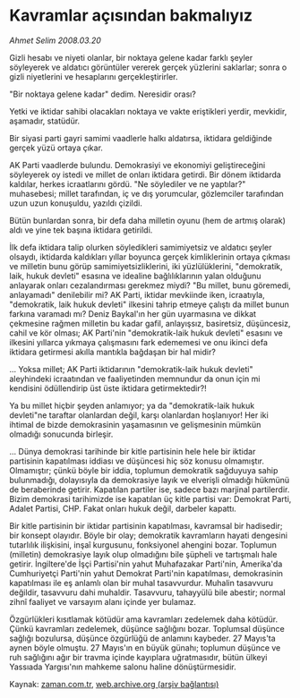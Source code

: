 # Kavramlar  açısından  bakmalıyız

*Ahmet Selim 2008.03.20*

<tr><td class="metin" colspan="2" style="padding-top: 20px; padding-left: 5px; padding-right: 10px;">Gizli hesabı ve niyeti olanlar, bir noktaya gelene kadar farklı şeyler söyleyerek ve aldatıcı görüntüler vererek gerçek yüzlerini saklarlar; sonra o gizli niyetlerini ve hesaplarını gerçekleştirirler.</td></tr><tr><td class="metin" colspan="2" style="padding-top: 20px; padding-left: 5px; padding-right: 10px;"><p>"Bir noktaya gelene kadar" dedim. Neresidir orası?
<p>Yetki ve iktidar sahibi olacakları noktaya ve vakte eriştikleri yerdir, mevkidir, aşamadır, statüdür.
<p>Bir siyasi parti gayri samimi vaadlerle halkı aldatırsa, iktidara geldiğinde gerçek yüzü ortaya çıkar.
<p>AK Parti vaadlerde bulundu. Demokrasiyi ve ekonomiyi geliştireceğini söyleyerek oy istedi ve millet de onları iktidara getirdi. Bir dönem iktidarda kaldılar, herkes icraatlarını gördü. "Ne söylediler ve ne yaptılar?" muhasebesi; millet tarafından, iç ve dış yorumcular, gözlemciler tarafından uzun uzun konuşuldu, yazıldı çizildi.
<p>Bütün bunlardan sonra, bir defa daha milletin oyunu (hem de artmış olarak) aldı ve yine tek başına iktidara getirildi.
<p>İlk defa iktidara talip olurken söyledikleri samimiyetsiz ve aldatıcı şeyler olsaydı, iktidarda kaldıkları yıllar boyunca gerçek kimliklerinin ortaya çıkması ve milletin bunu görüp samimiyetsizliklerini, iki yüzlülüklerini, "demokratik, laik, hukuk devleti" esasına ve idealine bağlılıklarının yalan olduğunu anlayarak onları cezalandırması gerekmez miydi? "Bu millet, bunu göremedi, anlayamadı" denilebilir mi? AK Parti, iktidar mevkiinde iken, icraatıyla, "demokratik, laik hukuk devleti" ilkesini tahrip etmeye çalıştı da millet bunun farkına varamadı mı? Deniz Baykal'ın her gün uyarmasına ve dikkat çekmesine rağmen milletin bu kadar gafil, anlayışsız, basiretsiz, düşüncesiz, cahil ve kör olması; AK Parti'nin "demokratik-laik hukuk devleti" esasını ve ilkesini yıllarca yıkmaya çalışmasını fark edememesi ve onu ikinci defa iktidara getirmesi akılla mantıkla bağdaşan bir hal midir?
<p>... Yoksa millet; AK Parti iktidarının "demokratik-laik hukuk devleti" aleyhindeki icraatından ve faaliyetinden memnundur da onun için mi kendisini ödüllendirip üst üste iktidara getirmektedir?!
<p>Ya bu millet hiçbir şeyden anlamıyor; ya da "demokratik-laik hukuk devleti"ne taraftar olanlardan değil, karşı olanlardan hoşlanıyor! Her iki ihtimal de bizde demokrasinin yaşamasının ve gelişmesinin mümkün olmadığı sonucunda birleşir. 
<p>... Dünya demokrasi tarihinde bir kitle partisinin hele hele bir iktidar partisinin kapatılması iddiası ve düşüncesi hiç söz konusu olmamıştır. Olmamıştır; çünkü böyle bir iddia, toplumun demokratik sağduyuya sahip bulunmadığı, dolayısıyla da demokrasiye layık ve elverişli olmadığı hükmünü de beraberinde getirir. Kapatılan partiler ise, sadece bazı marjinal partilerdir. Bizim demokrasi tarihimizde ise kapatılan üç kitle partisi var: Demokrat Parti, Adalet Partisi, CHP. Fakat onları hukuk değil, darbeler kapattı. 
<p>Bir kitle partisinin bir iktidar partisinin kapatılması, kavramsal bir hadisedir; bir konsept olayıdır. Böyle bir olay; demokratik kavramların hayati dengesini tutarlılık ilişkisini, inşaî kurgusunu, fonksiyonel ahengini bozar. Toplumun (milletin) demokrasiye layık olup olmadığını bile şüpheli ve tartışmalı hale getirir. İngiltere'de İşçi Partisi'nin yahut Muhafazakar Parti'nin, Amerika'da Cumhuriyetçi Parti'nin yahut Demokrat Parti'nin kapatılması, demokrasinin kapatılması ile eş anlamlı olan bir muhal tasavvurdur. Muhalin tasavvuru değildir, tasavvuru dahi muhaldir. Tasavvuru, tahayyülü bile abestir; normal zihnî faaliyet ve varsayım alanı içinde yer bulamaz.
<p>Özgürlükleri kısıtlamak kötüdür ama kavramları zedelemek daha kötüdür. Çünkü kavramları zedelemek, düşünce sağlığını bozar. Toplumsal düşünce sağlığı bozulursa, düşünce özgürlüğü de anlamını kaybeder. 27 Mayıs'ta aynen böyle olmuştu. 27 Mayıs'ın en büyük günahı; toplumun düşünce ve ruh sağlığını ağır bir travma içinde kayıplara uğratmasıdır, bütün ülkeyi Yassıada Yargısı'nın mahkeme salonu haline dönüştürmesidir.<br/></p></p></p></p></p></p></p></p></p></p></p></td></tr>

Kaynak: [zaman.com.tr](http://zaman.com.tr/yazar.do?yazino=666870), [web.archive.org (arşiv bağlantısı)](http://web.archive.org/web/20080423051351/http://www.zaman.com.tr:80/yazar.do?yazino=666870)

